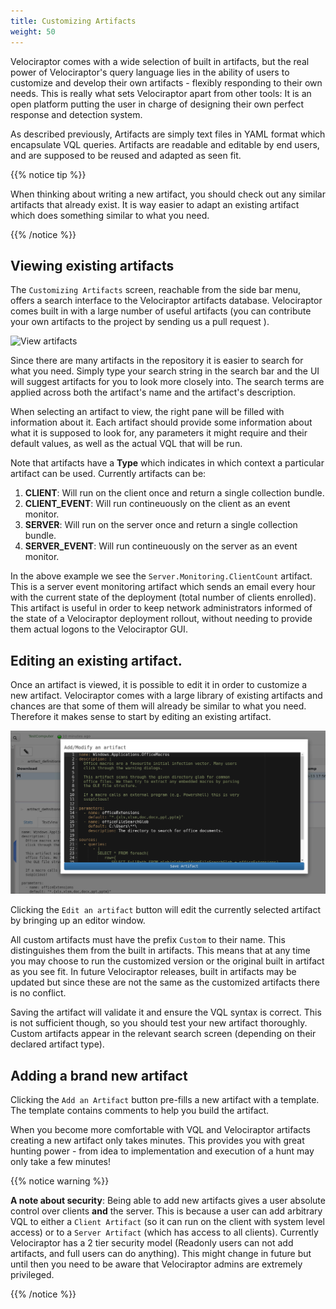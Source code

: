 ```yaml
---
title: Customizing Artifacts
weight: 50
---
```


Velociraptor comes with a wide selection of built in artifacts, but
the real power of Velociraptor's query language lies in the ability of
users to customize and develop their own artifacts - flexibly
responding to their own needs. This is really what sets Velociraptor
apart from other tools: It is an open platform putting the user in
charge of designing their own perfect response and detection system.

As described previously, Artifacts are simply text files in YAML
format which encapsulate VQL queries. Artifacts are readable and
editable by end users, and are supposed to be reused and adapted as
seen fit.

{{% notice tip %}}

When thinking about writing a new artifact, you should check out any
similar artifacts that already exist. It is way easier to adapt an
existing artifact which does something similar to what you need.

{{% /notice %}}


## Viewing existing artifacts

The `Customizing Artifacts` screen, reachable from the side bar menu,
offers a search interface to the Velociraptor artifacts
database. Velociraptor comes built in with a large number of useful
artifacts (you can contribute your own artifacts to the project by
sending us a pull request <i class="far fa-smile-wink"></i>).

![View artifacts](../artifact_view.png)

Since there are many artifacts in the repository it is easier to
search for what you need. Simply type your search string in the search
bar and the UI will suggest artifacts for you to look more closely
into. The search terms are applied across both the artifact's name and
the artifact's description.

When selecting an artifact to view, the right pane will be filled with
information about it. Each artifact should provide some information
about what it is supposed to look for, any parameters it might require
and their default values, as well as the actual VQL that will be run.

Note that artifacts have a **Type** which indicates in which context a
particular artifact can be used. Currently artifacts can be:

1. **CLIENT**: Will run on the client once and return a single collection bundle.
2. **CLIENT_EVENT**: Will run contineuously on the client as an event monitor.
3. **SERVER**: Will run on the server once and return a single collection bundle.
4. **SERVER_EVENT**: Will run contineuously on the server as an event monitor.

In the above example we see the `Server.Monitoring.ClientCount`
artifact. This is a server event monitoring artifact which sends an
email every hour with the current state of the deployment (total
number of clients enrolled). This artifact is useful in order to keep
network administrators informed of the state of a Velociraptor
deployment rollout, without needing to provide them actual logons to
the Velociraptor GUI.

## Editing an existing artifact.

Once an artifact is viewed, it is possible to edit it in order to
customize a new artifact. Velociraptor comes with a large library of
existing artifacts and chances are that some of them will already be
similar to what you need. Therefore it makes sense to start by editing
an existing artifact.

![Editing artifacts](../edit_artifacts.png)

Clicking the `Edit an artifact` button will edit the currently
selected artifact by bringing up an editor window.

All custom artifacts must have the prefix `Custom` to their name. This
distinguishes them from the built in artifacts. This means that at any
time you may choose to run the customized version or the original
built in artifact as you see fit. In future Velociraptor releases,
built in artifacts may be updated but since these are not the same as
the customized artifacts there is no conflict.

Saving the artifact will validate it and ensure the VQL syntax is
correct. This is not sufficient though, so you should test your new
artifact thoroughly. Custom artifacts appear in the relevant search
screen (depending on their declared artifact type).

## Adding a brand new artifact

Clicking the `Add an Artifact` button pre-fills a new artifact with a
template. The template contains comments to help you build the
artifact.

When you become more comfortable with VQL and Velociraptor artifacts
creating a new artifact only takes minutes. This provides you with
great hunting power - from idea to implementation and execution of a
hunt may only take a few minutes!


{{% notice warning %}}

**A note about security**: Being able to add new artifacts gives a
user absolute control over clients **and** the server. This is because
a user can add arbitrary VQL to either a `Client Artifact` (so it can
run on the client with system level access) or to a `Server Artifact`
(which has access to all clients). Currently Velociraptor has a 2 tier
security model (Readonly users can not add artifacts, and full users
can do anything). This might change in future but until then you need
to be aware that Velociraptor admins are extremely privileged.

{{% /notice %}}
